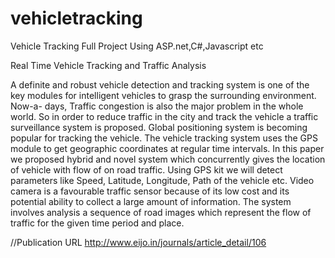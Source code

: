 # vehicletracking
Vehicle Tracking Full Project Using ASP.net,C#,Javascript etc


Real Time Vehicle Tracking and Traffic Analysis 

A definite and robust vehicle detection and tracking
system is one of the key modules for intelligent vehicles to grasp
the surrounding environment. Now-a- days, Traffic congestion is
also the major problem in the whole world. So in order to reduce
traffic in the city and track the vehicle a traffic surveillance
system is proposed. Global positioning system is becoming
popular for tracking the vehicle. The vehicle tracking system uses
the GPS module to get geographic coordinates at regular time
intervals. In this paper we proposed hybrid and novel system
which concurrently gives the location of vehicle with flow of on
road traffic. Using GPS kit we will detect parameters like Speed,
Latitude, Longitude, Path of the vehicle etc. Video camera is a
favourable traffic sensor because of its low cost and its potential
ability to collect a large amount of information. The system
involves analysis a sequence of road images which represent the
flow of traffic for the given time period and place.

//Publication URL
http://www.eijo.in/journals/article_detail/106
